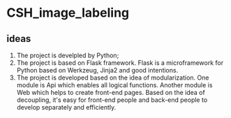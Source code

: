 # CSH_image_labeling

## ideas
1. The project is develpled by Python;
2. The project is based on Flask framework. Flask is a microframework for Python based on Werkzeug, Jinja2 and good intentions.
3. The project is developed based on the idea of modularization. One module is Api which enables all logical functions. Another module is Web which helps to create front-end pages. Based on the idea of decoupling, it's easy for front-end people and back-end people to develop separately and efficiently. 

